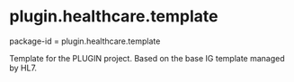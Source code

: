 # plugin.healthcare.template
package-id = plugin.healthcare.template

Template for the PLUGIN project. Based on the base IG template managed by HL7.
